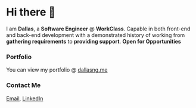# Hi there 👋
I am <b>Dallas</b>, a <b>Software Engineer</b> @ <b>WorkClass</b>. Capable in both front-end and back-end development with a demonstrated history of working from <b>gathering requirements</b> to <b>providing support</b>. <b>Open for Opportunities</b>

### Portfolio
You can view my portfolio @ [dallasng.me](https://dallasng.me)

### Contact Me
[Email](mailto:ngdallas1@gmail.com), [LinkedIn](https://www.linkedin.com/in/dallas-ng/)
